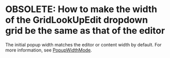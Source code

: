 # OBSOLETE: How to make the width of the GridLookUpEdit dropdown grid be the same as that of the editor


The initial popup width matches the editor or content width by default. For more information, see <a href="https://docs.devexpress.com/WindowsForms/DevExpress.XtraEditors.Repository.RepositoryItemBlobBaseEdit.PopupWidthMode">PopupWidthMode</a>.



